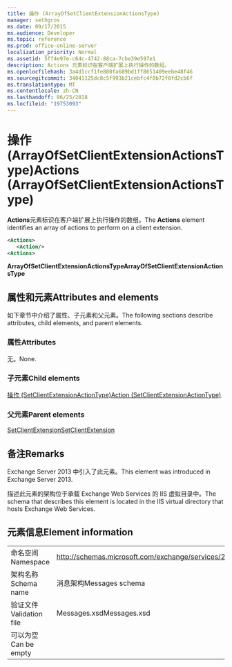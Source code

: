 ```yaml
---
title: 操作 (ArrayOfSetClientExtensionActionsType)
manager: sethgros
ms.date: 09/17/2015
ms.audience: Developer
ms.topic: reference
ms.prod: office-online-server
localization_priority: Normal
ms.assetid: 5ff4e97e-c64c-4742-88ca-7cbe39e597e1
description: Actions 元素标识在客户端扩展上执行操作的数组。
ms.openlocfilehash: 3a4d1ccf1fe880fa689bd1ff8651409eebe48f46
ms.sourcegitcommit: 34041125dc8c5f993b21cebfc4f8b72f0fd2cb6f
ms.translationtype: MT
ms.contentlocale: zh-CN
ms.lasthandoff: 06/25/2018
ms.locfileid: "19753093"
---
```

# <a name="actions-arrayofsetclientextensionactionstype"></a><span data-ttu-id="def63-103">操作 (ArrayOfSetClientExtensionActionsType)</span><span class="sxs-lookup"><span data-stu-id="def63-103">Actions (ArrayOfSetClientExtensionActionsType)</span></span>

<span data-ttu-id="def63-104">**Actions**元素标识在客户端扩展上执行操作的数组。</span><span class="sxs-lookup"><span data-stu-id="def63-104">The **Actions** element identifies an array of actions to perform on a client extension.</span></span> 
  
```XML
<Actions>
   <Action/>
<Actions>
```

 <span data-ttu-id="def63-105">**ArrayOfSetClientExtensionActionsType**</span><span class="sxs-lookup"><span data-stu-id="def63-105">**ArrayOfSetClientExtensionActionsType**</span></span>
## <a name="attributes-and-elements"></a><span data-ttu-id="def63-106">属性和元素</span><span class="sxs-lookup"><span data-stu-id="def63-106">Attributes and elements</span></span>

<span data-ttu-id="def63-107">如下章节中介绍了属性、子元素和父元素。</span><span class="sxs-lookup"><span data-stu-id="def63-107">The following sections describe attributes, child elements, and parent elements.</span></span>
  
### <a name="attributes"></a><span data-ttu-id="def63-108">属性</span><span class="sxs-lookup"><span data-stu-id="def63-108">Attributes</span></span>

<span data-ttu-id="def63-109">无。</span><span class="sxs-lookup"><span data-stu-id="def63-109">None.</span></span>
  
### <a name="child-elements"></a><span data-ttu-id="def63-110">子元素</span><span class="sxs-lookup"><span data-stu-id="def63-110">Child elements</span></span>

[<span data-ttu-id="def63-111">操作 (SetClientExtensionActionType)</span><span class="sxs-lookup"><span data-stu-id="def63-111">Action (SetClientExtensionActionType)</span></span>](action-setclientextensionactiontype.md)
  
### <a name="parent-elements"></a><span data-ttu-id="def63-112">父元素</span><span class="sxs-lookup"><span data-stu-id="def63-112">Parent elements</span></span>

[<span data-ttu-id="def63-113">SetClientExtension</span><span class="sxs-lookup"><span data-stu-id="def63-113">SetClientExtension</span></span>](setclientextension.md)
  
## <a name="remarks"></a><span data-ttu-id="def63-114">备注</span><span class="sxs-lookup"><span data-stu-id="def63-114">Remarks</span></span>

<span data-ttu-id="def63-115">Exchange Server 2013 中引入了此元素。</span><span class="sxs-lookup"><span data-stu-id="def63-115">This element was introduced in Exchange Server 2013.</span></span>
  
<span data-ttu-id="def63-116">描述此元素的架构位于承载 Exchange Web Services 的 IIS 虚拟目录中。</span><span class="sxs-lookup"><span data-stu-id="def63-116">The schema that describes this element is located in the IIS virtual directory that hosts Exchange Web Services.</span></span>
  
## <a name="element-information"></a><span data-ttu-id="def63-117">元素信息</span><span class="sxs-lookup"><span data-stu-id="def63-117">Element information</span></span>

|||
|:-----|:-----|
|<span data-ttu-id="def63-118">命名空间</span><span class="sxs-lookup"><span data-stu-id="def63-118">Namespace</span></span>  <br/> |http://schemas.microsoft.com/exchange/services/2006/messages  <br/> |
|<span data-ttu-id="def63-119">架构名称</span><span class="sxs-lookup"><span data-stu-id="def63-119">Schema name</span></span>  <br/> |<span data-ttu-id="def63-120">消息架构</span><span class="sxs-lookup"><span data-stu-id="def63-120">Messages schema</span></span>  <br/> |
|<span data-ttu-id="def63-121">验证文件</span><span class="sxs-lookup"><span data-stu-id="def63-121">Validation file</span></span>  <br/> |<span data-ttu-id="def63-122">Messages.xsd</span><span class="sxs-lookup"><span data-stu-id="def63-122">Messages.xsd</span></span>  <br/> |
|<span data-ttu-id="def63-123">可以为空</span><span class="sxs-lookup"><span data-stu-id="def63-123">Can be empty</span></span>  <br/> ||
   

